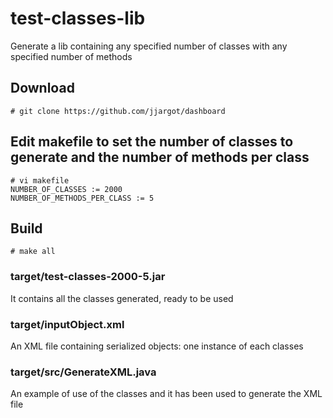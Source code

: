# test-classes-lib
Generate a lib containing any specified number of classes with any specified number of methods

## Download
    # git clone https://github.com/jjargot/dashboard

## Edit makefile to set the number of classes to generate and the number of methods per class
    # vi makefile
    NUMBER_OF_CLASSES := 2000
    NUMBER_OF_METHODS_PER_CLASS := 5

## Build
    # make all

### target/test-classes-2000-5.jar 
It contains all the classes generated, ready to be used

### target/inputObject.xml
An XML file containing serialized objects: one instance of each classes

### target/src/GenerateXML.java
An example of use of the classes and it has been used to generate the XML file

